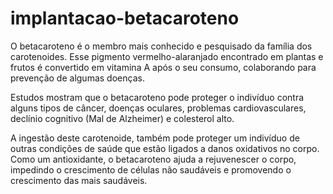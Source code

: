 # implantacao-betacaroteno
O betacaroteno é o membro mais conhecido e pesquisado da família dos carotenoides. Esse pigmento vermelho-alaranjado encontrado em plantas e frutos é convertido em vitamina A após o seu consumo, colaborando para prevenção de algumas doenças.

Estudos mostram que o betacaroteno pode proteger o indivíduo contra alguns tipos de câncer, doenças oculares, problemas cardiovasculares, declínio cognitivo (Mal de Alzheimer) e colesterol alto.

A ingestão deste carotenoide, também pode proteger um indivíduo de outras condições de saúde que estão ligados a danos oxidativos no corpo. Como um antioxidante, o betacaroteno ajuda a rejuvenescer o corpo, impedindo o crescimento de células não saudáveis ​​e promovendo o crescimento das mais saudáveis.
